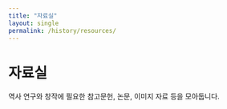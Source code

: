 ```yaml
---
title: "자료실"
layout: single
permalink: /history/resources/
---
```


# 자료실

역사 연구와 창작에 필요한 참고문헌, 논문, 이미지 자료 등을 모아둡니다.
